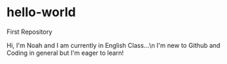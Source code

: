 # hello-world
First Repository

Hi, I'm Noah and I am currently in English Class...\n
I'm new to Github and Coding in general but I'm eager to learn!
